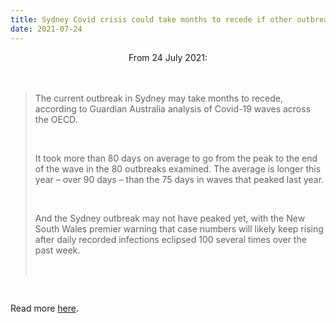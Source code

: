 ```yaml
---
title: Sydney Covid crisis could take months to recede if other outbreaks are anything to go by
date: 2021-07-24
---
```


<center>From 24 July 2021:</center><br><br>

<blockquote><p>The current outbreak in Sydney may take months to recede, according to Guardian Australia analysis of Covid-19 waves across the OECD.</p><br>

<p>It took more than 80 days on average to go from the peak to the end of the wave in the 80 outbreaks examined. The average is longer this year – over 90 days – than the 75 days in waves that peaked last year.</p><br>

<p>And the Sydney outbreak may not have peaked yet, with the New South Wales premier warning that case numbers will likely keep rising after daily recorded infections eclipsed 100 several times over the past week.</p><br>

</blockquote><br>

<p>Read more <a href="https://www.theguardian.com/news/datablog/2021/jul/25/sydney-covid-crisis-could-take-months-to-recede-if-other-outbreaks-are-to-go-by">here</a>.</p>